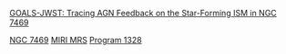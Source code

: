 [GOALS-JWST: Tracing AGN Feedback on the Star-Forming ISM in NGC 7469](https://arxiv.org/pdf/2209.06741.pdf)

[NGC 7469](../../../Targets/NGC%207469.md)
[MIRI MRS](../../../Instruments/MIRI%20MRS.md)
[Program 1328](../../../Programs/Program%201328.md)
